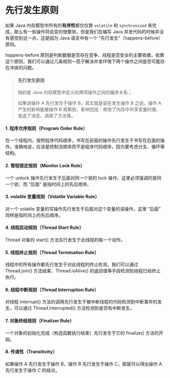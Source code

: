 # 先行发生原则

如果 Java 内存模型中所有的**有序性**都仅仅靠 `volatile` 和 `synchronized` 来完成，那么有一些操作将会变的很繁琐，但是我们在编写 Java 并发代码的时候并没有感觉到这一点，这是因为 Java 语言中有一个 “先行发生”（happens-before）原则。

happens-before 原则是判断数据是否存在竞争、线程是否安全的主要依据，依靠这个原则，我们可以通过几条规则一揽子解决并发环境下两个操作之间是否可能存在冲突的问题。


> #### 先行发生原则
> 指的是 Java 内存模型中定义的两项操作之间的偏序关系；
> 
> 如果说操作 A 先行发生于操作 B，其实就是说在发生操作 B 之前，操作 A 产生的影响能被操作 B 观察到，影响包括：修改了内存中共享变量的值、发送了消息、调用了方法等。


#### 1. 程序次序规则（Program Order Rule）
在一个线程内，按照程序代码顺序，书写在前面的操作先行发生于书写在后面的操作。准确地说，应该是控制流顺序而不是程序代码顺序，因为要考虑分支、循环等结构。

#### 2. 管程锁定规则（Monitor Lock Rule）
一个 unlock 操作先行发生于后面对同一个锁的 lock 操作。这里必须强调的是同一个锁，而 “后面” 是指时间上的先后顺序。

#### 3. volatile 变量规则（Volatile Variable Rule）
对一个 volatile 变量的写操作先行发生于后面对这个变量的读操作，这里 “后面” 同样是指时间上的先后顺序。

#### 4. 线程启动规则（Thread Start Rule）
Thread 对象的 start() 方法先行发生于此线程的每一个动作。

#### 5. 线程终止规则（Thread Termination Rule）
线程中的所有操作都先行发生于对此线程的终止检测，我们可以通过 Thread.join() 方法结束、Thread.isAlive() 的返回值等手段检测到线程已经终止执行。

#### 6. 线程中断规则（Thread Interruption Rule）
对线程 interrupt() 方法的调用先行发生于被中断线程的代码检测到中断事件的发生，可以通过 Thread.interrupted() 方法检测到是否有中断发生。

#### 7. 对象终结规则（Finalizer Rule）
一个对象的初始化完成（构造函数执行结束）先行发生于它的 finalize() 方法的开始。

#### 8. 传递性（Transitivity）
如果操作 A 先行发生于操作 B，操作 B 先行发生于操作 C，那就可以得出操作 A 先行发生于操作 C 的结论。